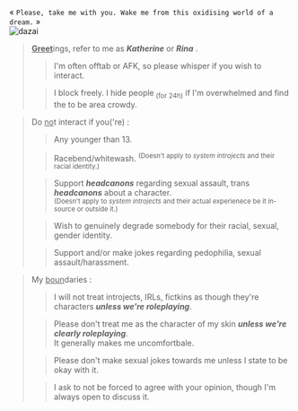  «  `Please, take me with you. Wake me from this oxidising world of a dream.`  » <br/>
![ dazai](https://github.com/user-attachments/assets/f3952fa5-7242-474a-9444-557a37c0fa95) </br>
> <ins>**Greet**</ins>ings, refer to me as ***Katherine*** or ***Rina*** . </br>
> >  I'm often offtab or AFK, so please whisper if you wish to interact. </br>
> 
> > I block freely. I hide people<sub> (for 24h)</sub> if I'm overwhelmed and find the to be area crowdy.

> Do <ins>no</ins>t interact if you('re) : </br>
> > Any younger than 13. </br>
> 
> > Racebend/whitewash. <sup> (Doesn't apply to *system introjects* and their racial identity.) </sup>
> 
> > Support ***headcanons*** regarding sexual assault, trans ***headcanons*** about a character. </br><sup> (Doesn't apply to *system introjects* and their actual experienece be it in-source or outside it.) </sup> </br>
>
> > Wish to genuinely degrade somebody for their racial, sexual, gender identity.
>
> > Support and/or make jokes regarding pedophilia, sexual assault/harassment.

> My <ins>boun</ins>daries : </br>
> > I will not treat introjects, IRLs, fictkins as though they're characters ***unless we're roleplaying***.
> 
> > Please don't treat me as the character of my skin ***unless we're clearly roleplaying***. </br>It generally makes me uncomfortbale.
>
> > Please don't make sexual jokes towards me unless I state to be okay with it.
> 
> > I ask to not be forced to agree with your opinion, though I'm always open to discuss it. 
